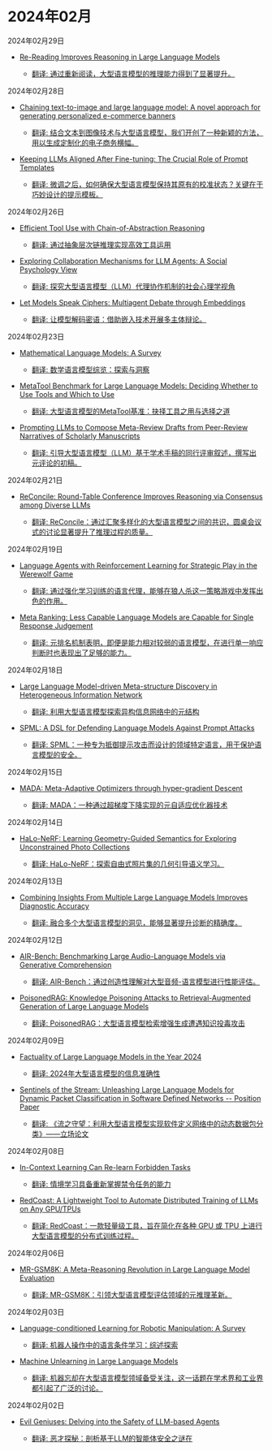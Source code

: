 # 2024年02月

2024年02月29日

- [Re-Reading Improves Reasoning in Large Language Models](2024年02月29日/Re-Reading_Improves_Reasoning_in_Large_Language_Models.md)

    - [翻译: 通过重新阅读，大型语言模型的推理能力得到了显著提升。](2024年02月29日/Re-Reading_Improves_Reasoning_in_Large_Language_Models.md)

2024年02月28日

- [Chaining text-to-image and large language model: A novel approach for generating personalized e-commerce banners](2024年02月28日/Chaining_text-to-image_and_large_language_model_A_novel_approach_for_generating_personalized_e-commerce_banners.md)

    - [翻译: 结合文本到图像技术与大型语言模型，我们开创了一种新颖的方法，用以生成定制化的电子商务横幅。](2024年02月28日/Chaining_text-to-image_and_large_language_model_A_novel_approach_for_generating_personalized_e-commerce_banners.md)

- [Keeping LLMs Aligned After Fine-tuning: The Crucial Role of Prompt Templates](2024年02月28日/Keeping_LLMs_Aligned_After_Fine-tuning_The_Crucial_Role_of_Prompt_Templates.md)

    - [翻译: 微调之后，如何确保大型语言模型保持其原有的校准状态？关键在于巧妙设计的提示模板。](2024年02月28日/Keeping_LLMs_Aligned_After_Fine-tuning_The_Crucial_Role_of_Prompt_Templates.md)

2024年02月26日

- [Efficient Tool Use with Chain-of-Abstraction Reasoning](2024年02月26日/Efficient_Tool_Use_with_Chain-of-Abstraction_Reasoning.md)

    - [翻译: 通过抽象层次链推理实现高效工具运用](2024年02月26日/Efficient_Tool_Use_with_Chain-of-Abstraction_Reasoning.md)

- [Exploring Collaboration Mechanisms for LLM Agents: A Social Psychology View](2024年02月26日/Exploring_Collaboration_Mechanisms_for_LLM_Agents_A_Social_Psychology_View.md)

    - [翻译: 探究大型语言模型（LLM）代理协作机制的社会心理学视角](2024年02月26日/Exploring_Collaboration_Mechanisms_for_LLM_Agents_A_Social_Psychology_View.md)

- [Let Models Speak Ciphers: Multiagent Debate through Embeddings](2024年02月26日/Let_Models_Speak_Ciphers_Multiagent_Debate_through_Embeddings.md)

    - [翻译: 让模型解码密语：借助嵌入技术开展多主体辩论。](2024年02月26日/Let_Models_Speak_Ciphers_Multiagent_Debate_through_Embeddings.md)

2024年02月23日

- [Mathematical Language Models: A Survey](2024年02月23日/Mathematical_Language_Models_A_Survey.md)

    - [翻译: 数学语言模型综览：探索与洞察](2024年02月23日/Mathematical_Language_Models_A_Survey.md)

- [MetaTool Benchmark for Large Language Models: Deciding Whether to Use Tools and Which to Use](2024年02月23日/MetaTool_Benchmark_for_Large_Language_Models_Deciding_Whether_to_Use_Tools_and_Which_to_Use.md)

    - [翻译: 大型语言模型的MetaTool基准：抉择工具之用与选择之道](2024年02月23日/MetaTool_Benchmark_for_Large_Language_Models_Deciding_Whether_to_Use_Tools_and_Which_to_Use.md)

- [Prompting LLMs to Compose Meta-Review Drafts from Peer-Review Narratives of Scholarly Manuscripts](2024年02月23日/Prompting_LLMs_to_Compose_Meta-Review_Drafts_from_Peer-Review_Narratives_of_Scholarly_Manuscripts.md)

    - [翻译: 引导大型语言模型（LLM）基于学术手稿的同行评审叙述，撰写出元评论的初稿。](2024年02月23日/Prompting_LLMs_to_Compose_Meta-Review_Drafts_from_Peer-Review_Narratives_of_Scholarly_Manuscripts.md)

2024年02月21日

- [ReConcile: Round-Table Conference Improves Reasoning via Consensus among Diverse LLMs](2024年02月21日/ReConcile_Round-Table_Conference_Improves_Reasoning_via_Consensus_among_Diverse_LLMs.md)

    - [翻译: ReConcile：通过汇聚多样化的大型语言模型之间的共识，圆桌会议式的讨论显著提升了推理过程的质量。](2024年02月21日/ReConcile_Round-Table_Conference_Improves_Reasoning_via_Consensus_among_Diverse_LLMs.md)

2024年02月19日

- [Language Agents with Reinforcement Learning for Strategic Play in the Werewolf Game](2024年02月19日/Language_Agents_with_Reinforcement_Learning_for_Strategic_Play_in_the_Werewolf_Game.md)

    - [翻译: 通过强化学习训练的语言代理，能够在狼人杀这一策略游戏中发挥出色的作用。](2024年02月19日/Language_Agents_with_Reinforcement_Learning_for_Strategic_Play_in_the_Werewolf_Game.md)

- [Meta Ranking: Less Capable Language Models are Capable for Single Response Judgement](2024年02月19日/Meta_Ranking_Less_Capable_Language_Models_are_Capable_for_Single_Response_Judgement.md)

    - [翻译: 元排名机制表明，即便是能力相对较弱的语言模型，在进行单一响应判断时也表现出了足够的能力。](2024年02月19日/Meta_Ranking_Less_Capable_Language_Models_are_Capable_for_Single_Response_Judgement.md)

2024年02月18日

- [Large Language Model-driven Meta-structure Discovery in Heterogeneous Information Network](2024年02月18日/Large_Language_Model-driven_Meta-structure_Discovery_in_Heterogeneous_Information_Network.md)

    - [翻译: 利用大型语言模型探索异构信息网络中的元结构](2024年02月18日/Large_Language_Model-driven_Meta-structure_Discovery_in_Heterogeneous_Information_Network.md)

- [SPML: A DSL for Defending Language Models Against Prompt Attacks](2024年02月18日/SPML_A_DSL_for_Defending_Language_Models_Against_Prompt_Attacks.md)

    - [翻译: SPML：一种专为抵御提示攻击而设计的领域特定语言，用于保护语言模型的安全。](2024年02月18日/SPML_A_DSL_for_Defending_Language_Models_Against_Prompt_Attacks.md)

2024年02月15日

- [MADA: Meta-Adaptive Optimizers through hyper-gradient Descent](2024年02月15日/MADA_Meta-Adaptive_Optimizers_through_hyper-gradient_Descent.md)

    - [翻译: MADA：一种通过超梯度下降实现的元自适应优化器技术](2024年02月15日/MADA_Meta-Adaptive_Optimizers_through_hyper-gradient_Descent.md)

2024年02月14日

- [HaLo-NeRF: Learning Geometry-Guided Semantics for Exploring Unconstrained Photo Collections](2024年02月14日/HaLo-NeRF_Learning_Geometry-Guided_Semantics_for_Exploring_Unconstrained_Photo_Collections.md)

    - [翻译: HaLo-NeRF：探索自由式照片集的几何引导语义学习。](2024年02月14日/HaLo-NeRF_Learning_Geometry-Guided_Semantics_for_Exploring_Unconstrained_Photo_Collections.md)

2024年02月13日

- [Combining Insights From Multiple Large Language Models Improves Diagnostic Accuracy](2024年02月13日/Combining_Insights_From_Multiple_Large_Language_Models_Improves_Diagnostic_Accuracy.md)

    - [翻译: 融合多个大型语言模型的洞见，能够显著提升诊断的精确度。](2024年02月13日/Combining_Insights_From_Multiple_Large_Language_Models_Improves_Diagnostic_Accuracy.md)

2024年02月12日

- [AIR-Bench: Benchmarking Large Audio-Language Models via Generative Comprehension](2024年02月12日/AIR-Bench_Benchmarking_Large_Audio-Language_Models_via_Generative_Comprehension.md)

    - [翻译: AIR-Bench：通过创造性理解对大型音频-语言模型进行性能评估。](2024年02月12日/AIR-Bench_Benchmarking_Large_Audio-Language_Models_via_Generative_Comprehension.md)

- [PoisonedRAG: Knowledge Poisoning Attacks to Retrieval-Augmented Generation of Large Language Models](2024年02月12日/PoisonedRAG_Knowledge_Poisoning_Attacks_to_Retrieval-Augmented_Generation_of_Large_Language_Models.md)

    - [翻译: PoisonedRAG：大型语言模型检索增强生成遭遇知识投毒攻击](2024年02月12日/PoisonedRAG_Knowledge_Poisoning_Attacks_to_Retrieval-Augmented_Generation_of_Large_Language_Models.md)

2024年02月09日

- [Factuality of Large Language Models in the Year 2024](2024年02月09日/Factuality_of_Large_Language_Models_in_the_Year_2024.md)

    - [翻译: 2024年大型语言模型的信息准确性](2024年02月09日/Factuality_of_Large_Language_Models_in_the_Year_2024.md)

- [Sentinels of the Stream: Unleashing Large Language Models for Dynamic Packet Classification in Software Defined Networks -- Position Paper](2024年02月09日/Sentinels_of_the_Stream_Unleashing_Large_Language_Models_for_Dynamic_Packet_Classification_in_Software_Defined_Networks_--_Position_Paper.md)

    - [翻译: 《流之守望：利用大型语言模型实现软件定义网络中的动态数据包分类》——立场论文](2024年02月09日/Sentinels_of_the_Stream_Unleashing_Large_Language_Models_for_Dynamic_Packet_Classification_in_Software_Defined_Networks_--_Position_Paper.md)

2024年02月08日

- [In-Context Learning Can Re-learn Forbidden Tasks](2024年02月08日/In-Context_Learning_Can_Re-learn_Forbidden_Tasks.md)

    - [翻译: 情境学习具备重新掌握禁令任务的能力](2024年02月08日/In-Context_Learning_Can_Re-learn_Forbidden_Tasks.md)

- [RedCoast: A Lightweight Tool to Automate Distributed Training of LLMs on Any GPU/TPUs](2024年02月08日/RedCoast_A_Lightweight_Tool_to_Automate_Distributed_Training_of_LLMs_on_Any_GPUTPUs.md)

    - [翻译: RedCoast：一款轻量级工具，旨在简化在各种 GPU 或 TPU 上进行大型语言模型的分布式训练过程。](2024年02月08日/RedCoast_A_Lightweight_Tool_to_Automate_Distributed_Training_of_LLMs_on_Any_GPUTPUs.md)

2024年02月06日

- [MR-GSM8K: A Meta-Reasoning Revolution in Large Language Model Evaluation](2024年02月06日/MR-GSM8K_A_Meta-Reasoning_Revolution_in_Large_Language_Model_Evaluation.md)

    - [翻译: MR-GSM8K：引领大型语言模型评估领域的元推理革新。](2024年02月06日/MR-GSM8K_A_Meta-Reasoning_Revolution_in_Large_Language_Model_Evaluation.md)

2024年02月03日

- [Language-conditioned Learning for Robotic Manipulation: A Survey](2024年02月03日/Language-conditioned_Learning_for_Robotic_Manipulation_A_Survey.md)

    - [翻译: 机器人操作中的语言条件学习：综述探索](2024年02月03日/Language-conditioned_Learning_for_Robotic_Manipulation_A_Survey.md)

- [Machine Unlearning in Large Language Models](2024年02月03日/Machine_Unlearning_in_Large_Language_Models.md)

    - [翻译: 机器忘却在大型语言模型领域备受关注，这一话题在学术界和工业界都引起了广泛的讨论。](2024年02月03日/Machine_Unlearning_in_Large_Language_Models.md)

2024年02月02日

- [Evil Geniuses: Delving into the Safety of LLM-based Agents](2024年02月02日/Evil_Geniuses_Delving_into_the_Safety_of_LLM-based_Agents.md)

    - [翻译: 恶才探秘：剖析基于LLM的智能体安全之谜在](2024年02月02日/Evil_Geniuses_Delving_into_the_Safety_of_LLM-based_Agents.md)